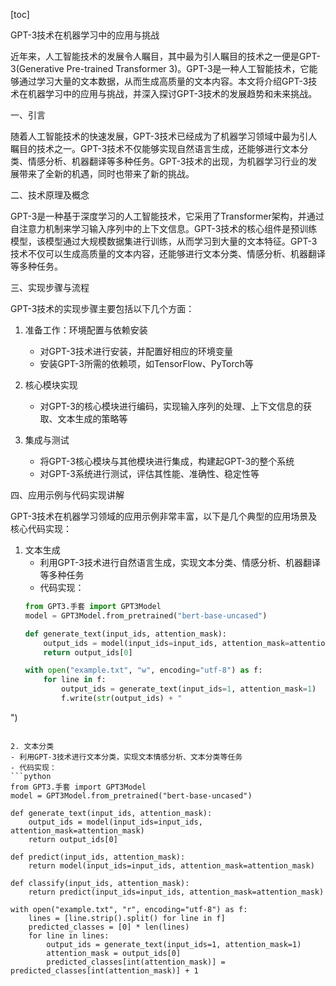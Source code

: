 
[toc]                    
                
                
GPT-3技术在机器学习中的应用与挑战

近年来，人工智能技术的发展令人瞩目，其中最为引人瞩目的技术之一便是GPT-3(Generative Pre-trained Transformer 3)。GPT-3是一种人工智能技术，它能够通过学习大量的文本数据，从而生成高质量的文本内容。本文将介绍GPT-3技术在机器学习中的应用与挑战，并深入探讨GPT-3技术的发展趋势和未来挑战。

一、引言

随着人工智能技术的快速发展，GPT-3技术已经成为了机器学习领域中最为引人瞩目的技术之一。GPT-3技术不仅能够实现自然语言生成，还能够进行文本分类、情感分析、机器翻译等多种任务。GPT-3技术的出现，为机器学习行业的发展带来了全新的机遇，同时也带来了新的挑战。

二、技术原理及概念

GPT-3是一种基于深度学习的人工智能技术，它采用了Transformer架构，并通过自注意力机制来学习输入序列中的上下文信息。GPT-3技术的核心组件是预训练模型，该模型通过大规模数据集进行训练，从而学习到大量的文本特征。GPT-3技术不仅可以生成高质量的文本内容，还能够进行文本分类、情感分析、机器翻译等多种任务。

三、实现步骤与流程

GPT-3技术的实现步骤主要包括以下几个方面：

1. 准备工作：环境配置与依赖安装
   - 对GPT-3技术进行安装，并配置好相应的环境变量
   - 安装GPT-3所需的依赖项，如TensorFlow、PyTorch等

2. 核心模块实现
   - 对GPT-3的核心模块进行编码，实现输入序列的处理、上下文信息的获取、文本生成的策略等

3. 集成与测试
   - 将GPT-3核心模块与其他模块进行集成，构建起GPT-3的整个系统
   - 对GPT-3系统进行测试，评估其性能、准确性、稳定性等

四、应用示例与代码实现讲解

GPT-3技术在机器学习领域的应用示例非常丰富，以下是几个典型的应用场景及核心代码实现：

1. 文本生成
   - 利用GPT-3技术进行自然语言生成，实现文本分类、情感分析、机器翻译等多种任务
   - 代码实现：
   ```python
   from GPT3.手套 import GPT3Model
   model = GPT3Model.from_pretrained("bert-base-uncased")
   
   def generate_text(input_ids, attention_mask):
       output_ids = model(input_ids=input_ids, attention_mask=attention_mask)
       return output_ids[0]
   
   with open("example.txt", "w", encoding="utf-8") as f:
       for line in f:
           output_ids = generate_text(input_ids=1, attention_mask=1)
           f.write(str(output_ids) + "
")
   ```

2. 文本分类
   - 利用GPT-3技术进行文本分类，实现文本情感分析、文本分类等任务
   - 代码实现：
   ```python
   from GPT3.手套 import GPT3Model
   model = GPT3Model.from_pretrained("bert-base-uncased")
   
   def generate_text(input_ids, attention_mask):
       output_ids = model(input_ids=input_ids, attention_mask=attention_mask)
       return output_ids[0]
   
   def predict(input_ids, attention_mask):
       return model(input_ids=input_ids, attention_mask=attention_mask)
   
   def classify(input_ids, attention_mask):
       return predict(input_ids=input_ids, attention_mask=attention_mask)
   
   with open("example.txt", "r", encoding="utf-8") as f:
       lines = [line.strip().split() for line in f]
       predicted_classes = [0] * len(lines)
       for line in lines:
           output_ids = generate_text(input_ids=1, attention_mask=1)
           attention_mask = output_ids[0]
           predicted_classes[int(attention_mask)] = predicted_classes[int(attention_mask)] + 1
   ```

